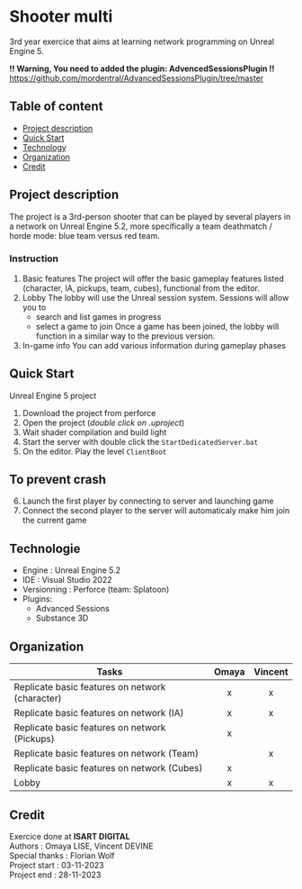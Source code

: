 # Shooter multi
3rd year exercice that aims at learning network programming on Unreal Engine 5.<br/>

**!! Warning, You need to added the plugin: AdvencedSessionsPlugin !!**
https://github.com/mordentral/AdvancedSessionsPlugin/tree/master

## Table of content ##
 - [Project description](#project-description)
 - [Quick Start](#quick-start)
 - [Technology](#technologie)
 - [Organization](#organization)
 - [Credit](#credit)

## Project description ##
The project is a 3rd-person shooter that can be played by several players in a network on Unreal Engine 5.2, more specifically a team deathmatch / horde mode: blue team versus red team.

### Instruction ###
1. Basic features
The project will offer the basic gameplay features listed (character, IA, pickups, team, cubes), functional from the
editor.
2. Lobby
The lobby will use the Unreal session system. Sessions will allow you to
    - search and list games in progress
    - select a game to join
Once a game has been joined, the lobby will function in a similar way to the previous version.
3. In-game info
You can add various information during gameplay phases

## Quick Start ##
Unreal Engine 5 project
1. Download the project from perforce
2. Open the project (*double click on .uproject*)
3. Wait shader compilation and build light
4. Start the server with double click the ``` StartDedicatedServer.bat ```
5. On the editor. Play the level ``` ClientBoot ```

## To prevent crash ##
6. Launch the first player by connecting to server and launching game
7. Connect the second player to the server will automaticaly make him join the current game 

## Technologie ##
- Engine :  Unreal Engine 5.2
- IDE : Visual Studio 2022
- Versionning : Perforce (team: Splatoon)
- Plugins:
    - Advanced Sessions
    - Substance 3D

## Organization ##
| Tasks                                           | Omaya | Vincent |
|-------------------------------------------------|:-----:|:-------:|
| Replicate basic features on network (character) | x     | x       |
| Replicate basic features on network (IA)        | x     | x       |
| Replicate basic features on network (Pickups)   | x     |         |
| Replicate basic features on network (Team)      |       | x       |
| Replicate basic features on network (Cubes)     | x     |         |
| Lobby                                           | x     | x       |

## Credit ##
Exercice done at **ISART DIGITAL** <br>
Authors : Omaya LISE, Vincent DEVINE <br>
Special thanks : Florian Wolf <br>
Project start : 03-11-2023 <br>
Project end : 28-11-2023 <br>
